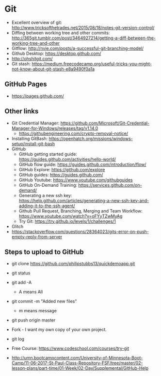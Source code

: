 # Git
* Excellent overview of git: <http://www.tricksofthetrades.net/2015/08/18/notes-git-version-control/>
* Diffing between working tree and other commits: <http://365git.tumblr.com/post/3464927214/getting-a-diff-between-the-working-tree-and-other>
* Gitflow: <http://nvie.com/posts/a-successful-git-branching-model/>
* Github Desktop: <https://desktop.github.com/>
* <http://ohshitgit.com/>
* Git stash: <https://medium.freecodecamp.org/useful-tricks-you-might-not-know-about-git-stash-e8a9490f0a1a>

## GitHub Pages
* <https://pages.github.com/>

## Other links
* Git Credential Manager: https://github.com/Microsoft/Git-Credential-Manager-for-Windows/releases/tag/v1.14.0
	* https://githubengineering.com/crypto-removal-notice/
* Installing GitBash: https://openhatch.org/missions/windows-setup/install-git-bash
* GitHub
	* GitHub getting started guide: https://guides.github.com/activities/hello-world/
	* GitHub flow guide: https://guides.github.com/introduction/flow/
	* GitHub Explore: https://github.com/explore
	* GitHub guides: https://guides.github.com/
	* GitHub Youtube: https://www.youtube.com/githubguides
	* GitHub On-Demand Training: https://services.github.com/on-demand/
	* Generating a new ssh key: https://help.github.com/articles/generating-a-new-ssh-key-and-adding-it-to-the-ssh-agent/
	* Github Pull Request, Branching, Merging and Team Workflow: https://www.youtube.com/watch?v=oFYyTZwMyAg
	* Try Git: https://try.github.io/levels/1/challenges/1
* Glitch
* https://stackoverflow.com/questions/28364023/gits-error-on-push-empty-reply-from-server

## Steps to upload to GitHub
* git clone https://github.com/philipstubbs13/quickdemoapp.git
* git status
* git add -A
	* A means All
* git commit -m  "Added new files"
	* m means message
* git push origin master
* Fork - I want my own copy of your own project.
* git log

* Free Course: https://www.codeschool.com/courses/try-git
* http://umn.bootcampcontent.com/University-of-Minnesota-Boot-Camp/11-06-2017-St-Paul-Class-Repository-FSF/tree/master/02-lesson-plans/part-time/01-Week/02-Day/Supplemental/GitHub-Help